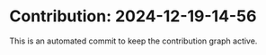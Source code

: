# Contribution: 2024-12-19-14-56
This is an automated commit to keep the contribution graph active.
